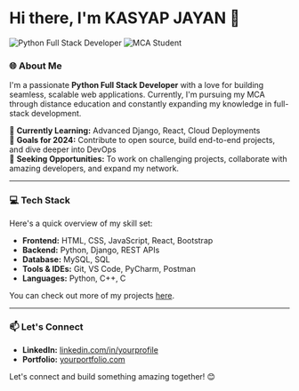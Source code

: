 # Hi there, I'm KASYAP JAYAN 👋

![Python Full Stack Developer](https://img.shields.io/badge/Python-FullStackDeveloper-blue) ![MCA Student](https://img.shields.io/badge/MCA-Student-lightgrey)

### 🌐 About Me
I'm a passionate **Python Full Stack Developer** with a love for building seamless, scalable web applications. Currently, I'm pursuing my MCA through distance education and constantly expanding my knowledge in full-stack development. 

🌱 **Currently Learning:** Advanced Django, React, Cloud Deployments  
🚀 **Goals for 2024:** Contribute to open source, build end-to-end projects, and dive deeper into DevOps  
💼 **Seeking Opportunities:** To work on challenging projects, collaborate with amazing developers, and expand my network.

---

### 💻 Tech Stack
Here's a quick overview of my skill set:

- **Frontend:** HTML, CSS, JavaScript, React, Bootstrap
- **Backend:** Python, Django, REST APIs
- **Database:** MySQL, SQL
- **Tools & IDEs:** Git, VS Code, PyCharm, Postman
- **Languages:** Python, C++, C


You can check out more of my projects [here](https://github.com/yourusername?tab=repositories).

---

### 📫 Let's Connect

- **LinkedIn:** [linkedin.com/in/yourprofile](https://linkedin.com/in/yourprofile)
- **Portfolio:** [yourportfolio.com]((https://react-portfolio-kasyap-y6i9.vercel.app/))  


Let's connect and build something amazing together! 😊
